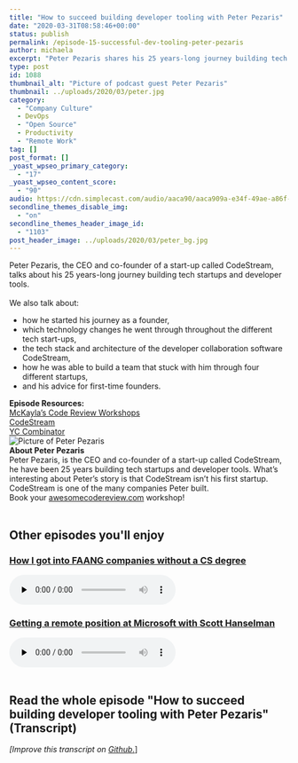 ```yaml
---
title: "How to succeed building developer tooling with Peter Pezaris"
date: "2020-03-31T08:58:46+00:00"
status: publish
permalink: /episode-15-successful-dev-tooling-peter-pezaris
author: michaela
excerpt: "Peter Pezaris shares his 25 years-long journey building tech startups and developer tools."
type: post
id: 1088
thumbnail_alt: "Picture of podcast guest Peter Pezaris"
thumbnail: ../uploads/2020/03/peter.jpg
category:
  - "Company Culture"
  - DevOps
  - "Open Source"
  - Productivity
  - "Remote Work"
tag: []
post_format: []
_yoast_wpseo_primary_category:
  - "17"
_yoast_wpseo_content_score:
  - "90"
audio: https://cdn.simplecast.com/audio/aaca90/aaca909a-e34f-49ae-a86f-f59e4fa807f0/2b1c85ff-837e-4771-aa2a-8350a37f9e0c/peter-pezaris-ready_tc.mp3
secondline_themes_disable_img:
  - "on"
secondline_themes_header_image_id:
  - "1103"
post_header_image: ../uploads/2020/03/peter_bg.jpg
---
```


<div class="episode-about">
Peter Pezaris, the CEO and co-founder of a start-up called CodeStream, talks about his 25 years-long journey building tech startups and developer tools.
<br/> <br/>We also talk about:
<ul>
<li> how he started his journey as a founder,</li>
<li> which technology changes he went through throughout the different tech start-ups,</li>
<li> the tech stack and architecture of the developer collaboration software CodeStream,</li>
<li> how he was able to build a team that stuck with him through four different startups,</li>
<li> and his advice for first-time founders.</li>
</ul>
</div>
<div class=" episode-links">
<b>Episode Resources:</b><br/>
<a href="https://www.michaelagreiler.com/workshops">McKayla’s Code Review Workshops</a><br/>
<a href="https://www.codestream.com">CodeStream</a><br/>
<a href="https://www.ycombinator.com/">YC Combinator</a><br/>
</div>

<div class="row pt-2 align-items-center">
<div class="col-4 guest-picture">
<img src="../uploads/2020/03/peter.jpg" alt="Picture of Peter Pezaris"/>
</div>
<div class="col-8 guest-about">
<b>About Peter Pezaris</b><br/>
Peter Pezaris, is the CEO and co-founder of a start-up called CodeStream, he have been 25 years building tech startups and developer tools. What’s interesting about Peter’s story is that CodeStream isn’t his first startup. CodeStream is one of the many companies Peter built. 
</div>
</div>

<div class="sponsorship">
Book your <a href="https://www.michaelagreiler.com/workshops">awesomecodereview.com</a> workshop!
</div> 
<br/>
<div>
  <h2>Other episodes you'll enjoy</h2>
    <div class="row-md-6">
      <div class="row g-0 border rounded overflow-hidden flex-md-row mb-4 shadow-sm h-md-250 position-relative">
          <div class="col p-4 d-flex flex-column position-static">
            <h3 class="mb-0"><a href="https://software-engineering-unlocked.com/faang-job-without-cs-degree/">How I got into FAANG companies without a CS degree</a></h3>
  <audio controls preload="none">
                <source src="https://cdn.simplecast.com/audio/aaca909a-e34f-49ae-a86f-f59e4fa807f0/episodes/2ec3af9e-9a17-4ccd-95df-0e9b1a03ecc6/audio/66ec2bf9-b1d0-4ae3-868e-9017bb8cc4ee/default_tc.mp3" />
              </audio>
          </div>
        </div>
      </div>
    <div class="row-md-6">
      <div class="row g-0 border rounded overflow-hidden flex-md-row mb-4 shadow-sm h-md-250 position-relative">
          <div class="col p-4 d-flex flex-column position-static">
            <h3 class="mb-0"><a href="https://software-engineering-unlocked.com/episode-2-scott-hanselman/">Getting a remote position at Microsoft with Scott Hanselman</a></h3>
  <audio controls preload="none">
                <source src="https://cdn.simplecast.com/audio/aaca90/aaca909a-e34f-49ae-a86f-f59e4fa807f0/b94c57a5-9afe-4853-be2f-b4d147fb62bf/scott_episode2_ready_tc.mp3" />
              </audio>
          </div>
        </div>
      </div>
</div>
<br/>

## Read the whole episode "How to succeed building developer tooling with Peter Pezaris" (Transcript)

_\[Improve this transcript on [Github](https://github.com/mgreiler/se-unlocked/tree/master/Transcripts)_[.](https://github.com/mgreiler/se-unlocked/tree/master/Transcripts)\]
